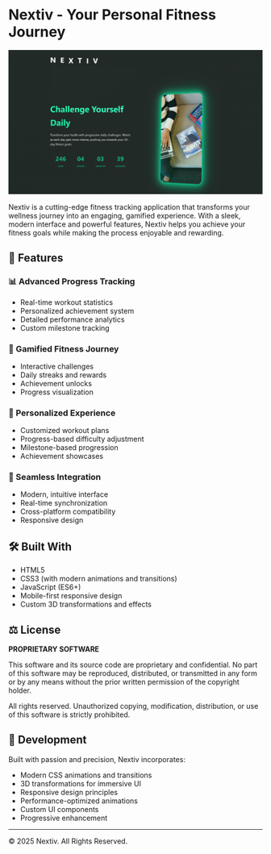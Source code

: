 # Nextiv - Your Personal Fitness Journey

![Nextiv App](assets/screenshots/image.png)

Nextiv is a cutting-edge fitness tracking application that transforms your wellness journey into an engaging, gamified experience. With a sleek, modern interface and powerful features, Nextiv helps you achieve your fitness goals while making the process enjoyable and rewarding.

## 🌟 Features

### 📊 Advanced Progress Tracking
- Real-time workout statistics
- Personalized achievement system
- Detailed performance analytics
- Custom milestone tracking

### 🎯 Gamified Fitness Journey
- Interactive challenges
- Daily streaks and rewards
- Achievement unlocks
- Progress visualization

### 💪 Personalized Experience
- Customized workout plans
- Progress-based difficulty adjustment
- Milestone-based progression
- Achievement showcases

### 🔄 Seamless Integration
- Modern, intuitive interface
- Real-time synchronization
- Cross-platform compatibility
- Responsive design

## 🛠️ Built With

- HTML5
- CSS3 (with modern animations and transitions)
- JavaScript (ES6+)
- Mobile-first responsive design
- Custom 3D transformations and effects

## ⚖️ License

**PROPRIETARY SOFTWARE**

This software and its source code are proprietary and confidential. No part of this software may be reproduced, distributed, or transmitted in any form or by any means without the prior written permission of the copyright holder.

All rights reserved. Unauthorized copying, modification, distribution, or use of this software is strictly prohibited.

## 🔨 Development

Built with passion and precision, Nextiv incorporates:
- Modern CSS animations and transitions
- 3D transformations for immersive UI
- Responsive design principles
- Performance-optimized animations
- Custom UI components
- Progressive enhancement

---

© 2025 Nextiv. All Rights Reserved.
